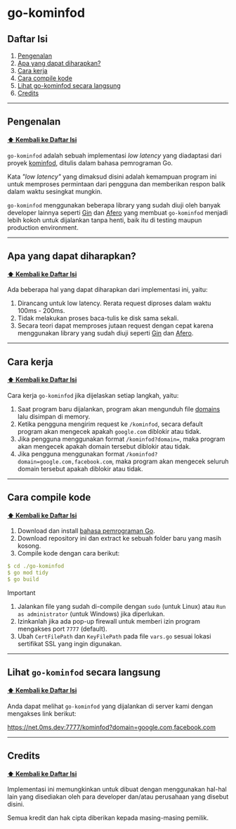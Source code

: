 # go-kominfod

## Daftar Isi

1. [Pengenalan](https://github.com/galpt/go-kominfod?tab=readme-ov-file#pengenalan)
2. [Apa yang dapat diharapkan?](https://github.com/galpt/go-kominfod?tab=readme-ov-file#what-to-expect)
3. [Cara kerja](https://github.com/galpt/go-kominfod?tab=readme-ov-file#how-it-works)
4. [Cara compile kode](https://github.com/galpt/go-kominfod?tab=readme-ov-file#how-to-compile-the-code)
5. [Lihat go-kominfod secara langsung](https://github.com/galpt/go-kominfod?tab=readme-ov-file#see-go-kominfod-in-action)
6. [Credits](https://github.com/galpt/go-kominfod?tab=readme-ov-file#credits)

* * *

## Pengenalan
#### [:arrow_up: Kembali ke Daftar Isi](https://github.com/galpt/go-kominfod?tab=readme-ov-file#daftar-isi)

`go-kominfod` adalah sebuah implementasi *low latency* yang diadaptasi dari proyek [kominfod](https://github.com/lepasid/kominfod), ditulis dalam bahasa pemrograman Go.

Kata *"low latency"* yang dimaksud disini adalah kemampuan program ini untuk memproses permintaan dari pengguna dan memberikan respon balik dalam waktu sesingkat mungkin.

`go-kominfod` menggunakan beberapa library yang sudah diuji oleh banyak developer lainnya seperti [Gin](https://github.com/gin-gonic/gin) dan [Afero](https://github.com/spf13/afero) yang membuat `go-kominfod` menjadi lebih kokoh untuk dijalankan tanpa henti, baik itu di testing maupun production environment.

* * *

## Apa yang dapat diharapkan?
#### [:arrow_up: Kembali ke Daftar Isi](https://github.com/galpt/go-kominfod?tab=readme-ov-file#daftar-isi)

Ada beberapa hal yang dapat diharapkan dari implementasi ini, yaitu:
1. Dirancang untuk low latency. Rerata request diproses dalam waktu 100ms - 200ms.
2. Tidak melakukan proses baca-tulis ke disk sama sekali.
3. Secara teori dapat memproses jutaan request dengan cepat karena menggunakan library yang sudah diuji seperti [Gin](https://github.com/gin-gonic/gin) dan [Afero](https://github.com/spf13/afero).

* * *

## Cara kerja
#### [:arrow_up: Kembali ke Daftar Isi](https://github.com/galpt/go-kominfod?tab=readme-ov-file#daftar-isi)

Cara kerja `go-kominfod` jika dijelaskan setiap langkah, yaitu:
1. Saat program baru dijalankan, program akan mengunduh file [domains](https://raw.githubusercontent.com/lepasid/blocklist/main/domains) lalu disimpan di memory.
2. Ketika pengguna mengirim request ke `/kominfod`, secara default program akan mengecek apakah `google.com` diblokir atau tidak.
3. Jika pengguna menggunakan format `/kominfod?domain=`, maka program akan mengecek apakah domain tersebut diblokir atau tidak.
4. Jika pengguna menggunakan format `/kominfod?domain=google.com,facebook.com`, maka program akan mengecek seluruh domain tersebut apakah diblokir atau tidak.

* * *

## Cara compile kode
#### [:arrow_up: Kembali ke Daftar Isi](https://github.com/galpt/go-kominfod?tab=readme-ov-file#daftar-isi)

1. Download dan install [bahasa pemrograman Go](https://go.dev/).
2. Download repository ini dan extract ke sebuah folder baru yang masih kosong.
3. Compile kode dengan cara berikut:

```yaml
$ cd ./go-kominfod
$ go mod tidy
$ go build
```

> [!IMPORTANT]
> 1. Jalankan file yang sudah di-compile dengan `sudo` (untuk Linux) atau `Run as administrator` (untuk Windows) jika diperlukan.
> 2. Izinkanlah jika ada pop-up firewall untuk memberi izin program mengakses port `7777` (default).
> 3. Ubah `CertFilePath` dan `KeyFilePath` pada file `vars.go` sesuai lokasi sertifikat SSL yang ingin digunakan.

* * *

## Lihat `go-kominfod` secara langsung
#### [:arrow_up: Kembali ke Daftar Isi](https://github.com/galpt/go-kominfod?tab=readme-ov-file#daftar-isi)

Anda dapat melihat `go-kominfod` yang dijalankan di server kami dengan mengakses link berikut:

https://net.0ms.dev:7777/kominfod?domain=google.com,facebook.com

* * *

## Credits
#### [:arrow_up: Kembali ke Daftar Isi](https://github.com/galpt/go-kominfod?tab=readme-ov-file#daftar-isi)

Implementasi ini memungkinkan untuk dibuat dengan menggunakan hal-hal lain yang disediakan oleh para developer dan/atau perusahaan yang disebut disini.

Semua kredit dan hak cipta diberikan kepada masing-masing pemilik.
